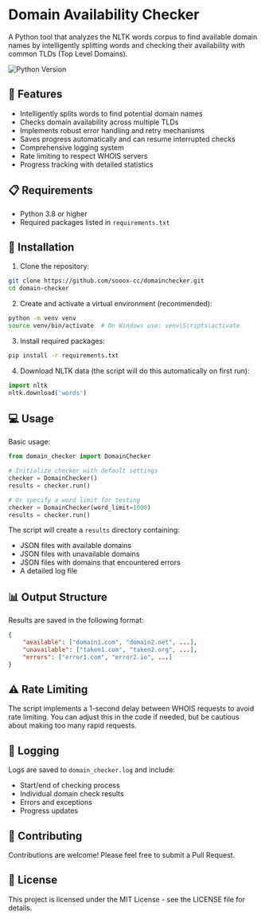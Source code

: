 # Domain Availability Checker

A Python tool that analyzes the NLTK words corpus to find available domain names by intelligently splitting words and checking their availability with common TLDs (Top Level Domains).

![Python Version](https://img.shields.io/badge/python-3.8%2B-blue)

## 🚀 Features

- Intelligently splits words to find potential domain names
- Checks domain availability across multiple TLDs
- Implements robust error handling and retry mechanisms
- Saves progress automatically and can resume interrupted checks
- Comprehensive logging system
- Rate limiting to respect WHOIS servers
- Progress tracking with detailed statistics

## 📋 Requirements

- Python 3.8 or higher
- Required packages listed in `requirements.txt`

## 🔧 Installation

1. Clone the repository:
```bash
git clone https://github.com/sooox-cc/domainchecker.git
cd domain-checker
```

2. Create and activate a virtual environment (recommended):
```bash
python -m venv venv
source venv/bin/activate  # On Windows use: venv\Scripts\activate
```

3. Install required packages:
```bash
pip install -r requirements.txt
```

4. Download NLTK data (the script will do this automatically on first run):
```python
import nltk
nltk.download('words')
```

## 💻 Usage

Basic usage:
```python
from domain_checker import DomainChecker

# Initialize checker with default settings
checker = DomainChecker()
results = checker.run()

# Or specify a word limit for testing
checker = DomainChecker(word_limit=1000)
results = checker.run()
```

The script will create a `results` directory containing:
- JSON files with available domains
- JSON files with unavailable domains
- JSON files with domains that encountered errors
- A detailed log file

## 📊 Output Structure

Results are saved in the following format:
```json
{
    "available": ["domain1.com", "domain2.net", ...],
    "unavailable": ["taken1.com", "taken2.org", ...],
    "errors": ["error1.com", "error2.io", ...]
}
```

## ⚠️ Rate Limiting

The script implements a 1-second delay between WHOIS requests to avoid rate limiting. You can adjust this in the code if needed, but be cautious about making too many rapid requests.

## 📝 Logging

Logs are saved to `domain_checker.log` and include:
- Start/end of checking process
- Individual domain check results
- Errors and exceptions
- Progress updates

## 🤝 Contributing

Contributions are welcome! Please feel free to submit a Pull Request.

## 📄 License

This project is licensed under the MIT License - see the LICENSE file for details.
